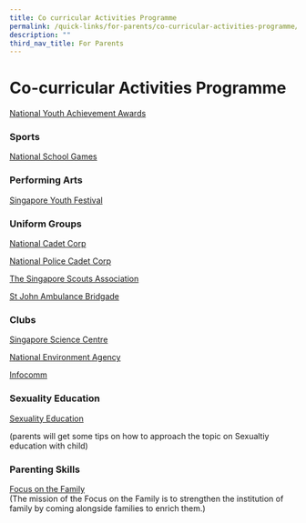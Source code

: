 ```yaml
---
title: Co curricular Activities Programme
permalink: /quick-links/for-parents/co-curricular-activities-programme/
description: ""
third_nav_title: For Parents
---
```

# Co-curricular Activities Programme

<a href="http://www.nyaa.org/" target="_blank">National Youth Achievement Awards</a>

### Sports

[National School Games](https://nsg.moe.edu.sg/sssc/about-us)



### Performing Arts

<a href="http://www.singaporeyouthfestival.sg/" target="_blank">Singapore Youth Festival</a>

### Uniform Groups

[National Cadet Corp](https://www.facebook.com/sgncc.hq/)
  
<a href="http://www.npcc.org.sg/" target="_blank">National Police Cadet Corp</a>

<a href="http://www.scout.sg/" target="_blank">The Singapore Scouts Association</a>   

[St John Ambulance Bridgade](https://stjohn.org.sg/)


### Clubs

 
<a href="http://www.science.edu.sg/" target="_blank">Singapore Science Centre</a>

<a href="http://www.nea.gov.sg/" target="_blank">National Environment Agency</a>

[Infocomm](https://www.saaa.org.sg/infocomm-development-authority-of-singapore-ida/)

### Sexuality Education

<a href="https://swisscottagesec.moe.edu.sg/swiss-experience/student-development-programme/sexuality-education/" target="_blank">Sexuality Education</a>

(parents will get some tips on how to approach the topic on Sexualtiy education with child)

### Parenting Skills

   
<a href="http://www.family.org.sg/" target="_blank">Focus on the Family</a>    
(The mission of the Focus on the Family is to strengthen the institution of family by coming alongside families to enrich them.)